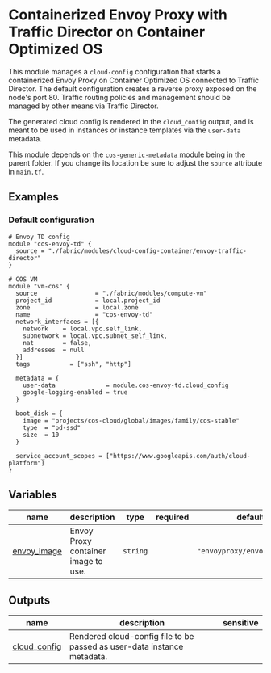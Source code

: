 # Containerized Envoy Proxy with Traffic Director on Container Optimized OS

This module manages a `cloud-config` configuration that starts a containerized Envoy Proxy on Container Optimized OS connected to Traffic Director. The default configuration creates a reverse proxy exposed on the node's port 80. Traffic routing policies and management should be managed by other means via Traffic Director.

The generated cloud config is rendered in the `cloud_config` output, and is meant to be used in instances or instance templates via the `user-data` metadata.

This module depends on the [`cos-generic-metadata` module](../cos-generic-metadata) being in the parent folder. If you change its location be sure to adjust the `source` attribute in `main.tf`.

## Examples

### Default configuration

```hcl
# Envoy TD config
module "cos-envoy-td" {
  source = "./fabric/modules/cloud-config-container/envoy-traffic-director"
}

# COS VM
module "vm-cos" {
  source                = "./fabric/modules/compute-vm"
  project_id            = local.project_id
  zone                  = local.zone
  name                  = "cos-envoy-td"
  network_interfaces = [{
    network    = local.vpc.self_link,
    subnetwork = local.vpc.subnet_self_link,
    nat        = false,
    addresses  = null
  }]
  tags           = ["ssh", "http"]

  metadata = {
    user-data              = module.cos-envoy-td.cloud_config
    google-logging-enabled = true
  }

  boot_disk = {
    image = "projects/cos-cloud/global/images/family/cos-stable"
    type  = "pd-ssd"
    size  = 10
  }

  service_account_scopes = ["https://www.googleapis.com/auth/cloud-platform"]
}
```
<!-- BEGIN TFDOC -->

## Variables

| name | description | type | required | default |
|---|---|:---:|:---:|:---:|
| [envoy_image](variables.tf#L17) | Envoy Proxy container image to use. | <code>string</code> |  | <code>&#34;envoyproxy&#47;envoy:v1.15.5&#34;</code> |

## Outputs

| name | description | sensitive |
|---|---|:---:|
| [cloud_config](outputs.tf#L17) | Rendered cloud-config file to be passed as user-data instance metadata. |  |

<!-- END TFDOC -->
